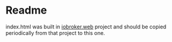 # Readme
index.html was built in [iobroker.web](https://github.com/ioBroker/ioBroker.web) project and should be copied periodically from that project to this one.